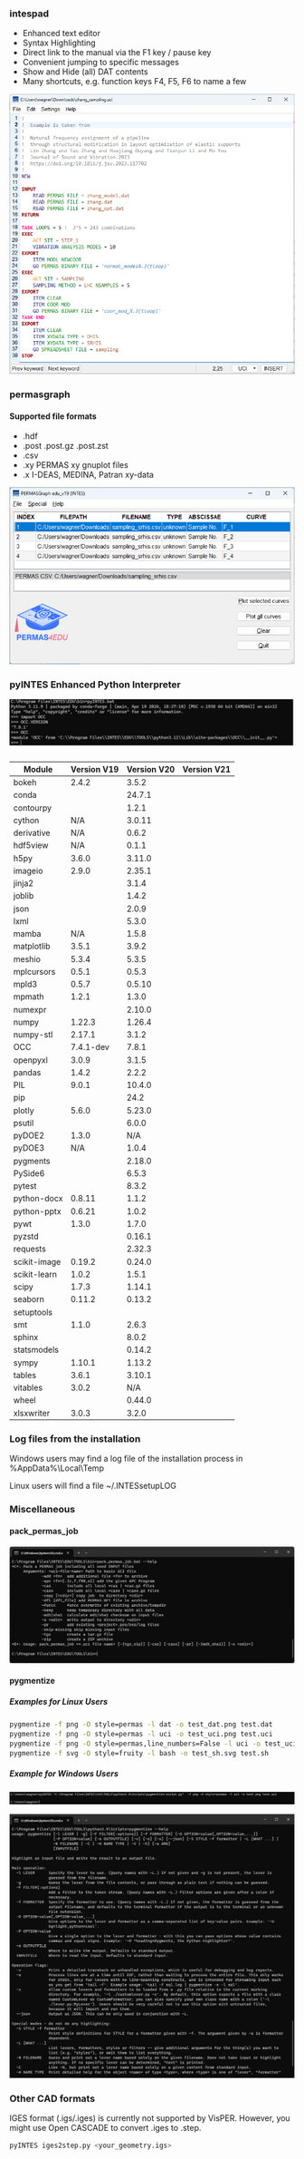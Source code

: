 ### intespad

 * Enhanced text editor  
 * Syntax Highlighting  
 * Direct link to the manual via the F1 key / pause key
 * Convenient jumping to specific messages
 * Show and Hide (all) DAT contents
 * Many shortcuts, e.g. function keys F4, F5, F6 to name a few

![intespad](/assets/intespad.png "intespad")

### permasgraph
#### Supported file formats

 * .hdf
 * .post .post.gz .post.zst
 * .csv
 * .xy PERMAS xy gnuplot files
 * .x I-DEAS, MEDINA, Patran xy-data
 
![permasgraph](/assets/permasgraph.png "permasgraph")

### pyINTES Enhanced Python Interpreter

![pyINTES](pyINTES.png "Enhanced Python interpreter")

| Module | Version V19 | Version V20 | Version V21 |
|----    | ----    | ---- |  ---- |
| bokeh | 2.4.2 | 3.5.2 |  |
| conda | | 24.7.1 |   |
| contourpy |  | 1.2.1 |    |
| cython | N/A | 3.0.11 |   |
| derivative | N/A | 0.6.2 |    |
| hdf5view | N/A | 0.1.1 |     |
| h5py   | 3.6.0 | 3.11.0 |    |
| imageio | 2.9.0 | 2.35.1 |   |
| jinja2 | | 3.1.4 |    |
| joblib | | 1.4.2 |    |
| json | | 2.0.9 |     |
| lxml | | 5.3.0 |     |
| mamba | N/A | 1.5.8 |    |
| matplotlib | 3.5.1 | 3.9.2  |    |
| meshio | 5.3.4 | 5.3.5 |      |
| mplcursors | 0.5.1 | 0.5.3 |    |
| mpld3 | 0.5.7 | 0.5.10 |     |
| mpmath | 1.2.1 | 1.3.0 |     |
| numexpr | | 2.10.0 |   |
| numpy  | 1.22.3  | 1.26.4 |    |
| numpy-stl | 2.17.1 | 3.1.2 |   |
| OCC | 7.4.1-dev | 7.8.1  |     |
| openpyxl | 3.0.9 | 3.1.5 |     |
| pandas | 1.4.2   | 2.2.2 |     |
| PIL    | 9.0.1   | 10.4.0 |    |
| pip    |     | 24.2 |      |
| plotly | 5.6.0 |  5.23.0 |     |
| psutil | | 6.0.0 |      |
| pyDOE2 | 1.3.0 | N/A  |     |
| pyDOE3 | N/A   | 1.0.4  |    |
| pygments | | 2.18.0  |     |
| PySide6 | | 6.5.3 |     |
| pytest | | 8.3.2 |      |
| python-docx | 0.8.11 | 1.1.2 |     |
| python-pptx | 0.6.21 | 1.0.2  |    |
| pywt | 1.3.0 | 1.7.0  |     |
| pyzstd | | 0.16.1 |     |
| requests |  | 2.32.3  |     |
| scikit-image | 0.19.2 | 0.24.0  |    |  
| scikit-learn | 1.0.2 | 1.5.1 |     |
| scipy  | 1.7.3   |  1.14.1|     |
| seaborn | 0.11.2 |  0.13.2 |     |
| setuptools | | |    |
| smt | 1.1.0 | 2.6.3 |    |
| sphinx |  | 8.0.2 |    |
| statsmodels | | 0.14.2 |    |
| sympy | 1.10.1 | 1.13.2 |   |
| tables | 3.6.1 | 3.10.1 |   |
| vitables | 3.0.2 | N/A |    |
| wheel | | 0.44.0 |     |
| xlsxwriter | 3.0.3 | 3.2.0 |    |

### Log files from the installation

Windows users may find a log file of the installation process in %AppData%\Local\Temp

Linux users will find a file ~/.INTESsetupLOG

### Miscellaneous

#### pack_permas_job

![pack_permas_job](/assets/pack_permas_job.png "pack_permas_job")

#### pygmentize

##### Examples for Linux Users

```bash
pygmentize -f png -O style=permas -l dat -o test_dat.png test.dat
pygmentize -f png -O style=permas -l uci -o test_uci.png test.uci
pygmentize -f png -O style=permas,line_numbers=False -l uci -o test_uci_no_line_numbers.png test.uci
pygmentize -f svg -O style=fruity -l bash -o test_sh.svg test.sh
```

##### Example for Windows Users

![pygmentize-script](pygmentize-script.png "pygmentize-script")  

![pygmentize](/assets/pygmentize.png "pygmentize")  

### Other CAD formats

IGES format (.igs/.iges) is currently not supported by VisPER. However, you might use Open CASCADE to convert .iges to .step.

```bash
pyINTES iges2step.py <your_geometry.igs> 
```
